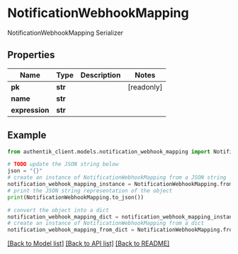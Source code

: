 # NotificationWebhookMapping

NotificationWebhookMapping Serializer

## Properties

Name | Type | Description | Notes
------------ | ------------- | ------------- | -------------
**pk** | **str** |  | [readonly] 
**name** | **str** |  | 
**expression** | **str** |  | 

## Example

```python
from authentik_client.models.notification_webhook_mapping import NotificationWebhookMapping

# TODO update the JSON string below
json = "{}"
# create an instance of NotificationWebhookMapping from a JSON string
notification_webhook_mapping_instance = NotificationWebhookMapping.from_json(json)
# print the JSON string representation of the object
print(NotificationWebhookMapping.to_json())

# convert the object into a dict
notification_webhook_mapping_dict = notification_webhook_mapping_instance.to_dict()
# create an instance of NotificationWebhookMapping from a dict
notification_webhook_mapping_from_dict = NotificationWebhookMapping.from_dict(notification_webhook_mapping_dict)
```
[[Back to Model list]](../README.md#documentation-for-models) [[Back to API list]](../README.md#documentation-for-api-endpoints) [[Back to README]](../README.md)


